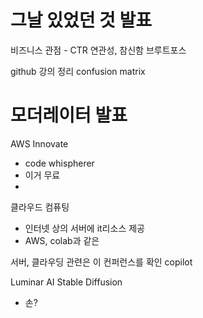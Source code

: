
# 그날 있었던 것 발표
비즈니스 관점 - CTR
연관성, 참신함
브루트포스

github 강의 정리
confusion matrix

# 모더레이터 발표
AWS Innovate
- code whispherer
- 이거 무료
- 
클라우드 컴퓨팅
- 인터넷 상의 서버에 it리소스 제공
- AWS, colab과 같은


서버, 클라우딩 관련은 이 컨퍼런스를 확인
copilot

Luminar AI
Stable Diffusion
- 손?


